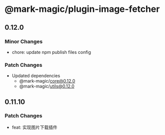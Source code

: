 # @mark-magic/plugin-image-fetcher

## 0.12.0

### Minor Changes

- chore: update npm publish files config

### Patch Changes

- Updated dependencies
  - @mark-magic/core@0.12.0
  - @mark-magic/utils@0.12.0

## 0.11.10

### Patch Changes

- feat: 实现图片下载插件
